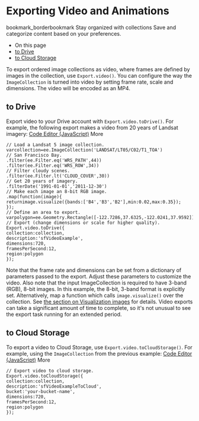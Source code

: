  
#  Exporting Video and Animations
bookmark_borderbookmark Stay organized with collections  Save and categorize content based on your preferences. 
  * On this page
  * [to Drive](https://developers.google.com/earth-engine/guides/exporting_video#to_drive)
  * [to Cloud Storage](https://developers.google.com/earth-engine/guides/exporting_video#to_cloud_storage)


To export ordered image collections as video, where frames are defined by images in the collection, use `Export.video()`. You can configure the way the `ImageCollection` is turned into video by setting frame rate, scale and dimensions. The video will be encoded as an MP4.
## to Drive
Export video to your Drive account with `Export.video.toDrive()`. For example, the following export makes a video from 20 years of Landsat imagery:
[Code Editor (JavaScript)](https://developers.google.com/earth-engine/guides/exporting_video#code-editor-javascript-sample) More
```
// Load a Landsat 5 image collection.
varcollection=ee.ImageCollection('LANDSAT/LT05/C02/T1_TOA')
// San Francisco Bay.
.filter(ee.Filter.eq('WRS_PATH',44))
.filter(ee.Filter.eq('WRS_ROW',34))
// Filter cloudy scenes.
.filter(ee.Filter.lt('CLOUD_COVER',30))
// Get 20 years of imagery.
.filterDate('1991-01-01','2011-12-30')
// Make each image an 8-bit RGB image.
.map(function(image){
returnimage.visualize({bands:['B4','B3','B2'],min:0.02,max:0.35});
});
// Define an area to export.
varpolygon=ee.Geometry.Rectangle([-122.7286,37.6325,-122.0241,37.9592]);
// Export (change dimensions or scale for higher quality).
Export.video.toDrive({
collection:collection,
description:'sfVideoExample',
dimensions:720,
framesPerSecond:12,
region:polygon
});
```

Note that the frame rate and dimensions can be set from a dictionary of parameters passed to the export. Adjust these parameters to customize the video. Also note that the input ImageCollection is required to have 3-band (RGB), 8-bit images. In this example, the 8-bit, 3-band format is explicitly set. Alternatively, map a function which calls `image.visualize()` over the collection. See [the section on Visualization images](https://developers.google.com/earth-engine/guides/image_visualization#visualization-images) for details. Video exports can take a significant amount of time to complete, so it's not unusual to see the export task running for an extended period.
## to Cloud Storage
To export a video to Cloud Storage, use `Export.video.toCloudStorage()`. For example, using the `ImageCollection` from the previous example:
[Code Editor (JavaScript)](https://developers.google.com/earth-engine/guides/exporting_video#code-editor-javascript-sample) More
```
// Export video to cloud storage.
Export.video.toCloudStorage({
collection:collection,
description:'sfVideoExampleToCloud',
bucket:'your-bucket-name',
dimensions:720,
framesPerSecond:12,
region:polygon
});
```

